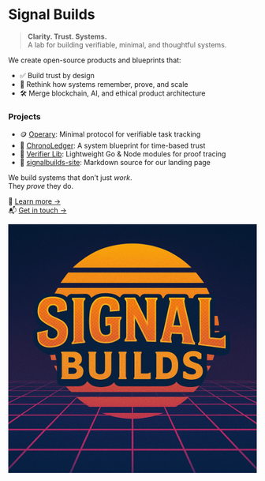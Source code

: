 # Signal Builds

> **Clarity. Trust. Systems.**  
A lab for building verifiable, minimal, and thoughtful systems.

We create open-source products and blueprints that:
- ✅ Build trust by design
- 🧠 Rethink how systems remember, prove, and scale
- 🛠 Merge blockchain, AI, and ethical product architecture

### Projects
- 🪙 [Operary](https://github.com/signalbuilds/operary): Minimal protocol for verifiable task tracking  
- 🧭 [ChronoLedger](https://github.com/signalbuilds/chronoledger-blueprint): A system blueprint for time-based trust  
- 🔗 [Verifier Lib](https://github.com/signalbuilds/signal-verifier-lib): Lightweight Go & Node modules for proof tracing  
- 📘 [signalbuilds-site](https://github.com/signalbuilds/signalbuilds-site): Markdown source for our landing page  

We build systems that don’t just *work*.  
They *prove* they do.

🔗 [Learn more →](https://systemsignal.dev/signalbuilds)  
📬 [Get in touch →](mailto:karthik@systemsignal.dev)


![Cover Image](../cover.png)
